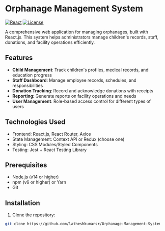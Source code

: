# Orphanage Management System

[![React](https://img.shields.io/badge/React-20232A?style=for-the-badge&logo=react&logoColor=61DAFB)](https://reactjs.org/)
[![License](https://img.shields.io/badge/License-MIT-blue)](https://opensource.org/licenses/MIT)

A comprehensive web application for managing orphanages, built with React.js. This system helps administrators manage children's records, staff, donations, and facility operations efficiently.

## Features

- **Child Management**: Track children's profiles, medical records, and education progress
- **Staff Dashboard**: Manage employee records, schedules, and responsibilities
- **Donation Tracking**: Record and acknowledge donations with receipts
- **Reporting**: Generate reports on facility operations and needs
- **User Management**: Role-based access control for different types of users

## Technologies Used

- Frontend: React.js, React Router, Axios
- State Management: Context API or Redux (choose one)
- Styling: CSS Modules/Styled Components
- Testing: Jest + React Testing Library

## Prerequisites

- Node.js (v14 or higher)
- npm (v6 or higher) or Yarn
- Git

## Installation

1. Clone the repository:
```bash
git clone https://github.com/latheshkumarsr/Orphanage-Management-System.git
